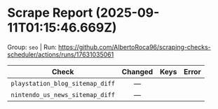 # Scrape Report (2025-09-11T01:15:46.669Z)

Group: `seo`  |  Run: https://github.com/AlbertoRoca96/scraping-checks-scheduler/actions/runs/17631035061

| Check | Changed | Keys | Error |
|---|:---:|:--|:--|
| `playstation_blog_sitemap_diff` | — |  |  |
| `nintendo_us_news_sitemap_diff` | — |  |  |
